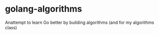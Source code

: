 golang-algorithms
=================

Anattempt to learn Go better by building algorithms (and for my algorithms class)

